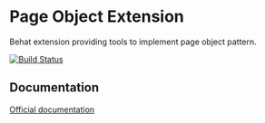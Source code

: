 Page Object Extension
=====================

Behat extension providing tools to implement page object pattern.

[![Build Status](https://secure.travis-ci.org/sensiolabs/BehatPageObjectExtension.png?branch=master)](http://travis-ci.org/sensiolabs/BehatPageObjectExtension)

## Documentation

[Official documentation](http://github.com/sensiolabs/BehatPageObjectExtension/blob/master/doc/index.rst)

